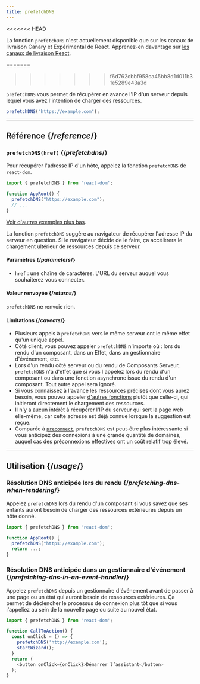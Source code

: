 ```yaml
---
title: prefetchDNS
---
```


<<<<<<< HEAD
<Canary>

La fonction `prefetchDNS` n'est actuellement disponible que sur les canaux de livraison Canary et Expérimental de React. Apprenez-en davantage sur [les canaux de livraison React](/community/versioning-policy#all-release-channels).

</Canary>

=======
>>>>>>> f6d762cbbf958ca45bb8d1d011b31e5289e43a3d
<Intro>

`prefetchDNS` vous permet de récupérer en avance l'IP d'un serveur depuis lequel vous avez l'intention de charger des ressources.

```js
prefetchDNS("https://example.com");
```

</Intro>

<InlineToc />

---

## Référence {/*reference*/}

### `prefetchDNS(href)` {/*prefetchdns*/}

Pour récupérer l'adresse IP d'un hôte, appelez la fonction `prefetchDNS` de `react-dom`.

```js
import { prefetchDNS } from 'react-dom';

function AppRoot() {
  prefetchDNS("https://example.com");
  // ...
}

```

[Voir d'autres exemples plus bas](#usage).

La fonction `prefetchDNS` suggère au navigateur de récupérer l'adresse IP du serveur en question.  Si le navigateur décide de le faire, ça accélèrera le chargement ultérieur de ressources depuis ce serveur.

#### Paramètres {/*parameters*/}

* `href` : une chaîne de caractères. L'URL du serveur auquel vous souhaiterez vous connecter.

#### Valeur renvoyée {/*returns*/}

`prefetchDNS` ne renvoie rien.

#### Limitations {/*caveats*/}

* Plusieurs appels à `prefetchDNS` vers le même serveur ont le même effet qu'un unique appel.
* Côté client, vous pouvez appeler `prefetchDNS` n'importe où : lors du rendu d'un composant, dans un Effet, dans un gestionnaire d'événement, etc.
* Lors d'un rendu côté serveur ou du rendu de Composants Serveur, `prefetchDNS` n'a d'effet que si vous l'appelez lors du rendu d'un composant ou dans une fonction asynchrone issue du rendu d'un composant.  Tout autre appel sera ignoré.
* Si vous connaissez à l'avance les ressources précises dont vous aurez besoin, vous pouvez appeler [d'autres fonctions](/reference/react-dom/#resource-preloading-apis) plutôt que celle-ci, qui initieront directement le chargement des ressources.
* Il n'y a aucun intérêt à récupérer l'IP du serveur qui sert la page web elle-même, car cette adresse est déjà connue lorsque la suggestion est reçue.
* Comparée à [`preconnect`](/reference/react-dom/preconnect), `prefetchDNS` est peut-être plus intéressante si vous anticipez des connexions à une grande quantité de domaines, auquel cas des préconnexions effectives ont un coût relatif trop élevé.

---

## Utilisation {/*usage*/}

### Résolution DNS anticipée lors du rendu {/*prefetching-dns-when-rendering*/}

Appelez `prefetchDNS` lors du rendu d'un composant si vous savez que ses enfants auront besoin de charger des ressources extérieures depuis un hôte donné.

```js
import { prefetchDNS } from 'react-dom';

function AppRoot() {
  prefetchDNS("https://example.com");
  return ...;
}
```

### Résolution DNS anticipée dans un gestionnaire d'événement {/*prefetching-dns-in-an-event-handler*/}

Appelez `prefetchDNS` depuis un gestionnaire d'événement avant de passer à une page ou un état qui auront besoin de ressources extérieures.  Ça permet de déclencher le processus de connexion plus tôt que si vous l'appeliez au sein de la nouvelle page ou suite au nouvel état.

```js
import { prefetchDNS } from 'react-dom';

function CallToAction() {
  const onClick = () => {
    prefetchDNS('http://example.com');
    startWizard();
  }
  return (
    <button onClick={onClick}>Démarrer l’assistant</button>
  );
}
```

